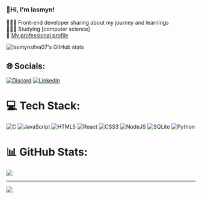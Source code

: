 ### 💫Hi, I'm Iasmyn!

👩🏻‍💻 Front-end developer sharing about my journey and learnings <br/>
👩🏻‍🎓 Studying [computer science] <br/>
🌷 [My professional profile](https://www.linkedin.com/in/iasmyn-silva-73398821b/) <br/>

![Iasmynsilva07's GitHub stats](https://github-readme-stats.vercel.app/api?username=Iasmynsilva07&show_icons=true&hide=contribs,prs&cache_seconds=86400&theme=moltack)


## 🌐 Socials:
[![Discord](https://img.shields.io/badge/Discord-%237289DA.svg?logo=discord&logoColor=white)](https://discord.gg/iaiaa0) [![LinkedIn](https://img.shields.io/badge/LinkedIn-%230077B5.svg?logo=linkedin&logoColor=white)](https://www.linkedin.com/in/iasmyn-silva-73398821b/) 

# 💻 Tech Stack:
![C](https://img.shields.io/badge/c-%2300599C.svg?style=for-the-badge&logo=c&logoColor=white) ![JavaScript](https://img.shields.io/badge/javascript-%23323330.svg?style=for-the-badge&logo=javascript&logoColor=%23F7DF1E) ![HTML5](https://img.shields.io/badge/html5-%23E34F26.svg?style=for-the-badge&logo=html5&logoColor=white) ![React](https://img.shields.io/badge/react-%2320232a.svg?style=for-the-badge&logo=react&logoColor=%2361DAFB) ![CSS3](https://img.shields.io/badge/css3-%231572B6.svg?style=for-the-badge&logo=css3&logoColor=white) ![NodeJS](https://img.shields.io/badge/node.js-6DA55F?style=for-the-badge&logo=node.js&logoColor=white) ![SQLite](https://img.shields.io/badge/sqlite-%2307405e.svg?style=for-the-badge&logo=sqlite&logoColor=white) ![Python](https://img.shields.io/badge/python-3670A0?style=for-the-badge&logo=python&logoColor=ffdd54)
# 📊 GitHub Stats:
![](https://github-readme-stats.vercel.app/api/top-langs/?username=Iasmynsilva07&theme=moltack&hide_border=false&include_all_commits=false&count_private=true&layout=compact)

---
[![](https://visitcount.itsvg.in/api?id=Iasmynsilva07&icon=0&color=10)](https://visitcount.itsvg.in)

<!-- Proudly created with GPRM ( https://gprm.itsvg.in ) -->
